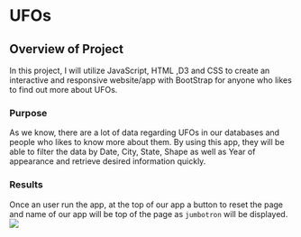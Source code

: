 # UFOs

## Overview of Project

In this project, I will utilize JavaScript, HTML ,D3 and CSS to create an interactive and responsive website/app with BootStrap for anyone who likes to find out more about UFOs. 

### Purpose 

As we know, there are a lot of data regarding UFOs in our databases and people who likes to know more about them. By using this app, they will be able to filter the data by Date, City, State, Shape as well as Year of appearance and retrieve desired information quickly.  

### Results 

Once an user run the app, at the top of our app a button to reset the page and name of our app will be top of the page as <code>jumbotron</code> will be displayed. 
<img src= "../images/Screen Shot 2022-04-14 at 9.05.34 AM" >
